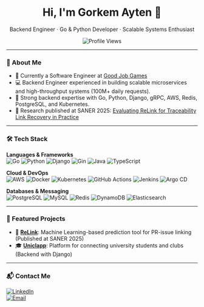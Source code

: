 <h1 align="center">Hi, I'm Gorkem Ayten 👋</h1>

<p align="center">Backend Engineer · Go & Python Developer · Scalable Systems Enthusiast</p>

<p align="center">
  <img src="https://komarev.com/ghpvc/?username=gorkemaytenn&label=Profile%20Views&color=0e75b6&style=flat" alt="Profile Views" />
</p>

---

### 🔎 About Me
- 💼 Currently a Software Engineer at [Good Job Games](https://www.goodjobgames.com/)
- 💻 Backend Engineer experienced in building scalable microservices and high-throughput systems (100M+ daily requests).
- 🧠 Strong backend expertise with Go, Python, Django, gRPC, AWS, Redis, PostgreSQL, and Kubernetes.
- 📜 Research published at SANER 2025: [Evaluating ReLink for Traceability Link Recovery in Practice](https://www.researchgate.net/publication/387983699_Evaluating_ReLink_for_Traceability_Link_Recovery_in_Practice)

---

### 🛠️ Tech Stack

**Languages & Frameworks**  
![Go](https://img.shields.io/badge/Go-00ADD8?style=for-the-badge&logo=go&logoColor=white) ![Python](https://img.shields.io/badge/Python-3776AB?style=for-the-badge&logo=python&logoColor=white) ![Django](https://img.shields.io/badge/Django-092E20?style=for-the-badge&logo=django&logoColor=white) ![Gin](https://img.shields.io/badge/Gin-00ADD8?style=for-the-badge&logo=go&logoColor=white) ![Java](https://img.shields.io/badge/Java-ED8B00?style=for-the-badge&logo=java&logoColor=white) ![TypeScript](https://img.shields.io/badge/TypeScript-007ACC?style=for-the-badge&logo=typescript&logoColor=white)

**Cloud & DevOps**  
![AWS](https://img.shields.io/badge/AWS-FF9900?style=for-the-badge&logo=amazonaws&logoColor=white) ![Docker](https://img.shields.io/badge/Docker-2496ED?style=for-the-badge&logo=docker&logoColor=white) ![Kubernetes](https://img.shields.io/badge/Kubernetes-326CE5?style=for-the-badge&logo=kubernetes&logoColor=white) ![GitHub Actions](https://img.shields.io/badge/GitHub_Actions-2088FF?style=for-the-badge&logo=github-actions&logoColor=white) ![Jenkins](https://img.shields.io/badge/Jenkins-D24939?style=for-the-badge&logo=jenkins&logoColor=white) ![Argo CD](https://img.shields.io/badge/Argo%20CD-EB4C5D?style=for-the-badge&logo=argo&logoColor=white)

**Databases & Messaging**  
![PostgreSQL](https://img.shields.io/badge/PostgreSQL-336791?style=for-the-badge&logo=postgresql&logoColor=white) ![MySQL](https://img.shields.io/badge/MySQL-4479A1?style=for-the-badge&logo=mysql&logoColor=white) ![Redis](https://img.shields.io/badge/Redis-DC382D?style=for-the-badge&logo=redis&logoColor=white) ![DynamoDB](https://img.shields.io/badge/DynamoDB-4053D6?style=for-the-badge&logo=amazon-dynamodb&logoColor=white) ![Elasticsearch](https://img.shields.io/badge/Elasticsearch-005571?style=for-the-badge&logo=elasticsearch&logoColor=white)

---

### 📌 Featured Projects

- 🔗 [**ReLink**](https://www.researchgate.net/publication/387983699_Evaluating_ReLink_for_Traceability_Link_Recovery_in_Practice): Machine Learning-based prediction tool for PR-issue linking (Published at SANER 2025)
- 🎓 [**Uniclapp**](https://github.com/gorkemaytenn/UNICLAPP): Platform for connecting university students and clubs (Backend with Django)


---

### 📬 Contact Me

[![LinkedIn](https://img.shields.io/badge/LinkedIn-blue?style=for-the-badge&logo=linkedin&logoColor=white)](https://www.linkedin.com/in/gorkem-ayten/)  
[![Email](https://img.shields.io/badge/gorkem.ayteen@gmail.com-D14836?style=for-the-badge&logo=gmail&logoColor=white)](mailto:gorkem.ayteen@gmail.com)
